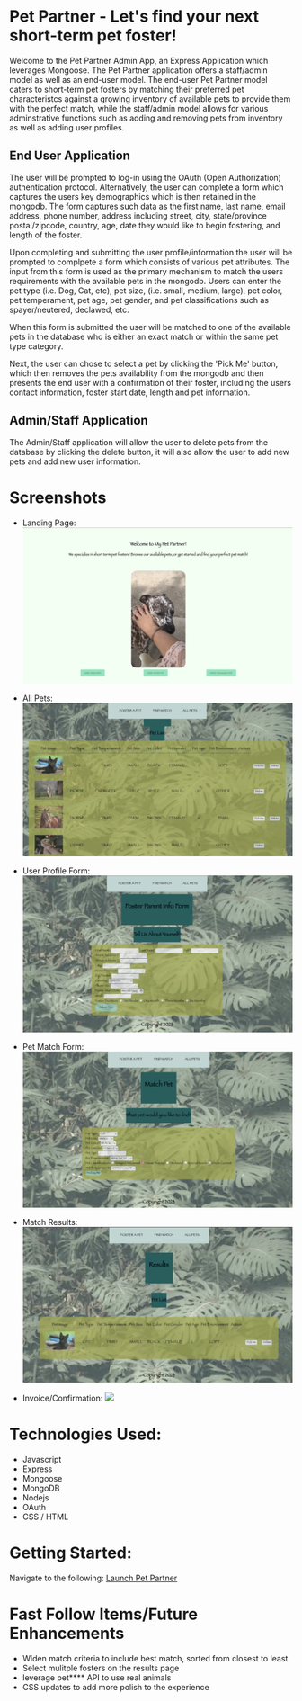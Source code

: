 # Pet Partner - Let's find your next short-term pet foster!

Welcome to the Pet Partner Admin App, an Express Application which leverages Mongoose.  The Pet Partner application offers a staff/admin model as well as an end-user model.  The end-user Pet Partner model caters to short-term pet fosters by matching their preferred pet characteristcs against a growing inventory of available pets to provide them with the perfect match, while the staff/admin model allows for various adminstrative functions such as adding and removing pets from inventory as well as adding user profiles.

## End User Application

The user will be prompted to log-in using the OAuth (Open Authorization) authentication protocol.  Alternatively, the user can complete a form which captures the users key demographics which is then retained in the mongodb. The form captures such data as the first name, last name, email address, phone number, address including street, city, state/province postal/zipcode, country, age, date they would like to begin fostering, and length of the foster.

Upon completing and submitting the user profile/information the user will be prompted to complpete a form which consists of various pet attributes.  The input from this form is used as the primary mechanism to match the users requirements with the available pets in the mongodb.  Users can enter the pet type (i.e. Dog, Cat, etc), pet size, (i.e. small, medium, large), pet color, pet temperament, pet age, pet gender, and pet classifications such as spayer/neutered, declawed, etc.  

When this form is submitted the user will be matched to one of the available pets in the database who is either an exact match or within the same pet type category.

Next, the user can chose to select a pet by clicking the 'Pick Me' button, which then removes the pets availability from the mongodb and then presents the end user with a confirmation of their foster, including the users contact information, foster start date, length and pet information.

## Admin/Staff Application

The Admin/Staff application will allow the user to delete pets from the database by clicking the delete button, it will also allow the user to add new pets and add new user information.  

# Screenshots

- Landing Page:
![](./public/images/PetPartnerLanding.png)

- All Pets:
![](./public/images/PetPartnerIndex.png)

- User Profile Form:
![](./public/images/PetPartnerUserInfoForm.png)

- Pet Match Form:
![](./public/images/PetPartnerMatchForm.png)

- Match Results:
![](./public/images/PetPartnerResults.png)

- Invoice/Confirmation:
![](./public/images/PetPartnerInvoice.png)


# Technologies Used:
- Javascript
- Express
- Mongoose
- MongoDB
- Nodejs
- OAuth
- CSS / HTML

# Getting Started:

Navigate to the following: [Launch Pet Partner](https://pet-partners-1c56ce19ad35.herokuapp.com/)

# Fast Follow Items/Future Enhancements
- Widen match criteria to include best match, sorted from closest to least
- Select mulitple fosters on the results page
- leverage pet**** API to use real animals
- CSS updates to add more polish to the experience